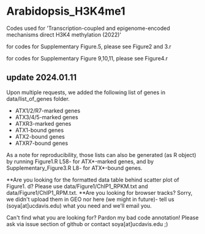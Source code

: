 # Arabidopsis_H3K4me1
Codes used for 'Transcription-coupled and epigenome-encoded mechanisms direct H3K4 methylation (2022)'

for codes for Supplementary Figure.5, please see Figure2 and 3.r

for codes for Supplementary Figure 9,10,11, please see Figure4.r

## update 2024.01.11
Upon multiple requests, we added the following list of genes in data/list_of_genes folder.
- ATX1/2/R7-marked genes
- ATX3/4/5-marked genes
- ATXR3-marked genes
- ATX1-bound genes 
- ATX2-bound genes
- ATXR7-bound genes

As a note for reproducibility, those lists can also be generated (as R object) by running Figure1.R L58- for ATX*-marked genes, and by Supplementary_Figure3.R L8- for ATX*-bound genes.

**Are you looking for the formatted data table behind scatter plot of Figure1. d? Please use data/Figure1/ChIP1_RPKM.txt and data/Figure1/ChIP1_RPM.txt.
**Are you looking for browser tracks? Sorry, we didn't upload them in GEO nor here (we might in future)-  tell us (soya[at]ucdavis.edu) what you need and we'll email you.

Can't find what you are looking for? Pardon my bad code annotation! Please ask via issue section of github or contact soya[at]ucdavis.edu ;)
